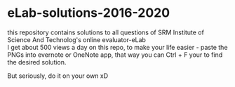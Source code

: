 # eLab-solutions-2016-2020
this repository contains solutions to all questions of SRM Institute of Science And Technolog's online evaluator-eLab  
I get about 500 views a day on this repo, to make your life easier - paste the  PNGs into evernote or OneNote app, that way you can Ctrl + F your to find the desired solution.  

But seriously, do it on your own xD

